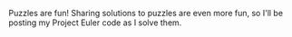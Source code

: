 Puzzles are fun! Sharing solutions to puzzles are even more fun, so I'll be posting my Project Euler code as I solve them.